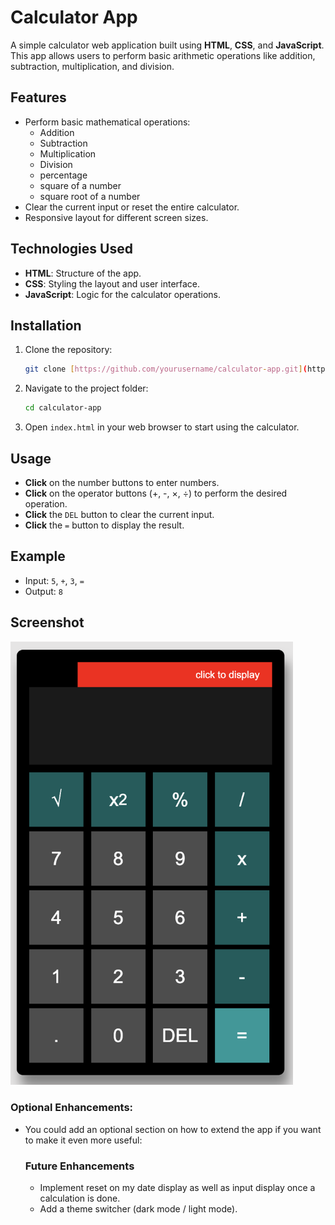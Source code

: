 # Calculator App

A simple calculator web application built using **HTML**, **CSS**, and **JavaScript**. This app allows users to perform basic arithmetic operations like addition, subtraction, multiplication, and division.

## Features

- Perform basic mathematical operations:
  - Addition
  - Subtraction
  - Multiplication
  - Division
  - percentage
  - square of a number
  - square root of a number 
- Clear the current input or reset the entire calculator.
- Responsive layout for different screen sizes.

## Technologies Used

- **HTML**: Structure of the app.
- **CSS**: Styling the layout and user interface.
- **JavaScript**: Logic for the calculator operations.

## Installation

1. Clone the repository:
   ```bash
   git clone [https://github.com/yourusername/calculator-app.git](https://github.com/decencyokobia/My-Calculator-App.git)
   ```

2. Navigate to the project folder:
   ```bash
   cd calculator-app
   ```

3. Open `index.html` in your web browser to start using the calculator.

## Usage

- **Click** on the number buttons to enter numbers.
- **Click** on the operator buttons (+, -, ×, ÷) to perform the desired operation.
- **Click** the `DEL` button to clear the current input.
- **Click** the `=` button to display the result.

## Example

- Input: `5`, `+`, `3`, `=`
- Output: `8`

## Screenshot
<img width="452" alt="Screenshot" src="./app_screenshot.png" />


### Optional Enhancements:
- You could add an optional section on how to extend the app if you want to make it even more useful:
  
  ### Future Enhancements
  - Implement reset on my date display as well as input display once a calculation is done.
  - Add a theme switcher (dark mode / light mode).
